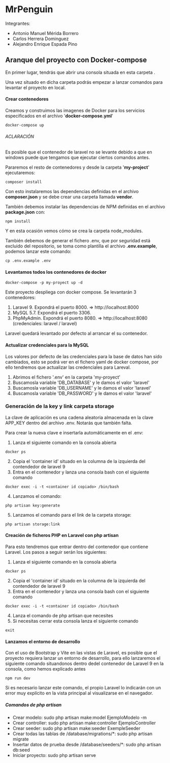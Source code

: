 # MrPenguin

Integrantes:
- Antonio Manuel Mérida Borrero
- Carlos Herrera Dominguez
- Alejandro Enrique Espada Pino


## Aranque del proyecto con Docker-compose

En primer lugar, tendrás que abrir una consola situada en esta carpeta .

Una vez situado en dicha carpeta podrás empezar a lanzar comandos para levantar el proyecto en local.  

#### Crear contenedores

Creamos y construimos las imagenes de Docker para los servicios especificados en el archivo '**docker-compose.yml**'

```
docker-compose up
```

###### ACLARACIÓN
Es posible que el contenedor de laravel no se levante debido a que en windows puede que tengamos que ejecutar ciertos comandos antes.

Pararemos el resto de contenedores y desde la carpeta '**my-project**' ejecutaremos:
```
composer install
```
Con esto instalaremos las dependencias definidas en el archivo **composer.json** y se debe crear una carpeta llamada **vendor**.

También debemos instalar las dependencias de NPM definidas en el archivo **package.json** con:

```
npm install
```
Y en esta ocasión vemos cómo se crea la carpeta node_modules.

También debemos de generar el fichero .env, que por seguridad está excluido del repositorio, se toma como plantilla el archivo **.env.example**, podemos lanzar este comando:
```
cp .env.example .env
```

#### Levantamos todos los contenedores de docker
```
docker-compose -p my-proyect up -d 
```
Este proyecto despliega con docker compose. Se levantarán 3 contenedores:
1. Laravel 9. Expondrá el puerto 8000. => http://localhost:8000
2. MySQL 5.7. Expondrá el puerto 3306.
3. PhpMyAdmin. Expondrá el puerto 8080. => http://localhost:8080 (credenciales: laravel / laravel)  

Laravel quedará levantado por defecto al arrancar el su contenedor.  
  
  
  
#### Actualizar credenciales para la MySQL
Los valores por defecto de las credenciales para la base de datos han sido cambiados, esto se podrá ver en el fichero yaml de docker compose, por ello tendremos que actualizar las credenciales para Lareval.
1. Abrimos el fichero '.env' en la carpeta 'my-proyect'
2. Buscamosla variable 'DB_DATABASE' y le damos el valor 'laravel'
3. Buscamosla variable 'DB_USERNAME' y le damos el valor 'laravel'
4. Buscamosla variable 'DB_PASSWORD' y le damos el valor 'laravel'


### Generación de la key y link carpeta storage
La clave de aplicación es una cadena aleatoria almacenada en la clave APP_KEY dentro del archivo .env. Notarás que también falta.

Para crear la nueva clave e insertarla automáticamente en el .env:

1. Lanza el siguiente comando en la consola abierta
```
docker ps
```
2. Copia el 'container id' situado en la columna de la izquierda del contendedor de laravel 9
3. Entra en el contenedor y lanza una consola bash con el siguiente comando
```
docker exec -i -t <container id copiado> /bin/bash
```
4. Lanzamos el comando:
```
php artisan key:generate
```
5. Lanzamos el comando para el link de la carpeta storage:
```
php artisan storage:link
```
#### Creación de ficheros PHP en Laravel con php artisan

Para esto tendremos que entrar dentro del contenedor que contiene Laravel. Los pasos a seguir serán los siguientes:

1. Lanza el siguiente comando en la consola abierta
```
docker ps
```
2. Copia el 'container id' situado en la columna de la izquierda del contendedor de laravel 9
3. Entra en el contenedor y lanza una consola bash con el siguiente comando
```
docker exec -i -t <container id copiado> /bin/bash
```
4. Lanza el comando de php artisan que necesites
5. Si necesitas cerrar esta consola lanza el siguiente comando
```
exit
```

#### Lanzamos el entorno de desarrollo
Con el uso de Bootstrap y Vite en las vistas de Laravel, es posible que el proyecto requiera lanzar un entorno de desarrollo, para ello lanzaremos el siguiente comando situandonos dentro dedel contenedor de Laravel 9 en la consola, como hemos explicado antes
```
npm run dev
```
Si es necesario lanzar este comando, el propio Laravel lo indicarán con un error muy explícito en la vista principal al visualizarse en el navegador.

##### Comandos de php artisan
- Crear modelo: sudo php artisan make:model EjemploModelo -m
- Crear controller: sudo php artisan make:controller EjemploController
- Crear seeder: sudo php artisan make:seeder ExempleSeeder
- Crear todas las tablas de /database/migrations/*: sudo php artisan migrate
- Insertar datos de prueba desde /database/seeders/*: sudo php artisan db:seed
- Iniciar proyecto: sudo php artisan serve
